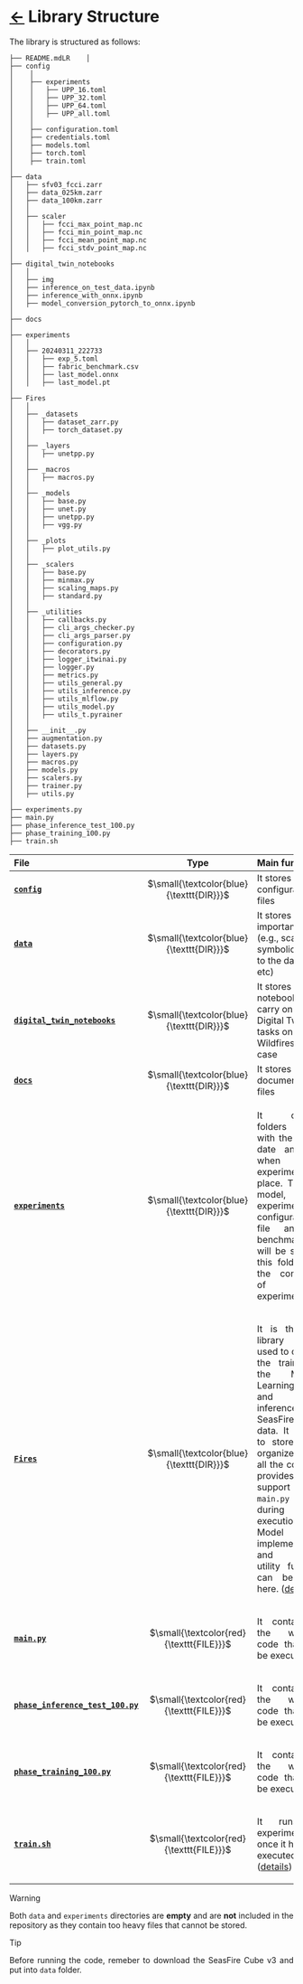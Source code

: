 # [&larr;](../README.md) Library Structure

<p align="justify">  The library is structured as follows: </p>

    ├── README.mdLR    │
    ├── config
    │    │
    │    ├── experiments
    │    │   ├── UPP_16.toml
    │    │   ├── UPP_32.toml
    │    │   ├── UPP_64.toml
    │    │   ├── UPP_all.toml
    │    │
    │    ├── configuration.toml
    │    ├── credentials.toml
    │    ├── models.toml
    │    ├── torch.toml
    │    ├── train.toml
    │
    ├── data
    │   ├── sfv03_fcci.zarr
    │   ├── data_025km.zarr
    │   ├── data_100km.zarr
    │   │
    │   ├── scaler
    │   │   ├── fcci_max_point_map.nc
    │   │   ├── fcci_min_point_map.nc
    │   │   ├── fcci_mean_point_map.nc
    │   │   ├── fcci_stdv_point_map.nc
    │
    ├── digital_twin_notebooks
    │   │
    │   ├── img
    │   ├── inference_on_test_data.ipynb
    │   ├── inference_with_onnx.ipynb
    │   ├── model_conversion_pytorch_to_onnx.ipynb
    │
    ├── docs
    │
    ├── experiments
    │   │
    │   ├── 20240311_222733
    │   │   ├── exp_5.toml
    │   │   ├── fabric_benchmark.csv
    │   │   ├── last_model.onnx
    │   │   ├── last_model.pt
    │
    ├── Fires
    │   │
    │   ├── _datasets
    │   │   ├── dataset_zarr.py
    │   │   ├── torch_dataset.py
    │   │
    │   ├── _layers
    │   │   ├── unetpp.py
    │   │
    │   ├── _macros
    │   │   ├── macros.py
    │   │
    │   ├── _models
    │   │   ├── base.py
    │   │   ├── unet.py
    │   │   ├── unetpp.py
    │   │   ├── vgg.py
    │   │
    │   ├── _plots
    │   │   ├── plot_utils.py
    │   │
    │   ├── _scalers
    │   │   ├── base.py
    │   │   ├── minmax.py
    │   │   ├── scaling_maps.py
    │   │   ├── standard.py
    │   │
    │   ├── _utilities
    │   │   ├── callbacks.py
    │   │   ├── cli_args_checker.py
    │   │   ├── cli_args_parser.py
    │   │   ├── configuration.py
    │   │   ├── decorators.py
    │   │   ├── logger_itwinai.py
    │   │   ├── logger.py
    │   │   ├── metrics.py
    │   │   ├── utils_general.py
    │   │   ├── utils_inference.py
    │   │   ├── utils_mlflow.py
    │   │   ├── utils_model.py
    │   │   ├── utils_t.pyrainer
    │   │
    │   ├── __init__.py
    │   ├── augmentation.py
    │   ├── datasets.py
    │   ├── layers.py
    │   ├── macros.py
    │   ├── models.py
    │   ├── scalers.py
    │   ├── trainer.py
    │   ├── utils.py
    │
    ├── experiments.py
    ├── main.py
    ├── phase_inference_test_100.py
    ├── phase_training_100.py
    ├── train.sh



| File |      Type     |     Main function     |
| :--  |      :--:      |          :--          |
|[**`config`**](../config/) | $\small{\textcolor{blue}{\texttt{DIR}}}$ | It stores [**`TOML`**](https://toml.io/en/) configuration files|
|[**`data`**](../data/) | $\small{\textcolor{blue}{\texttt{DIR}}}$ | It stores important files (e.g., scalers, symbolic links to the dataset, etc)|
|[**`digital_twin_notebooks`**](../digital_twin_notebooks/) | $\small{\textcolor{blue}{\texttt{DIR}}}$ | It stores Jupyter notebooks that carry on the Digital Twin's tasks on Wildfires use case|
|[**`docs`**](../docs/) | $\small{\textcolor{blue}{\texttt{DIR}}}$ | It stores documentation files|
|[**`experiments`**](../experiments/) | $\small{\textcolor{blue}{\texttt{DIR}}}$ | <p align="justify"> It contains folders named with the current date and time when the experiment took place. The best model, the experiment configuration file and the benchmark file will be saved in this folder after the completion of the experiment. </p> |
|[**`Fires`**](../Fires/) | $\small{\textcolor{blue}{\texttt{DIR}}}$ | <p align="justify"> It is the main library that is used to carry on the training of the Machine Learning model and the inference on the SeasFireCube data. It is used to store, in an organized way, all the code that provides support to the `main.py` script during its execution. Model implementations and training utility functions can be found here. ([details](./fires.md)) </p> |
|[**`main.py`**](../main.py) | $\small{\textcolor{red}{\texttt{FILE}}}$ | <p align="justify"> It contains all the workflow code that must be executed. </p> |
|[**`phase_inference_test_100.py`**](../phase_inference_test_100.py) | $\small{\textcolor{red}{\texttt{FILE}}}$ | <p align="justify"> It contains all the workflow code that must be executed. </p> |
|[**`phase_training_100.py`**](../phase_training_100.py) | $\small{\textcolor{red}{\texttt{FILE}}}$ | <p align="justify"> It contains all the workflow code that must be executed. </p> |
|[**`train.sh`**](../train.sh) | $\small{\textcolor{red}{\texttt{FILE}}}$ | <p align="justify"> It runs the experiments once it has been executed ([details](./run_on_lsf_cluster.md)) </p>|

>[!WARNING]
> <p align="justify"> Both <code>data</code> and <code>experiments</code> directories are <b>empty</b> and are <b>not</b> included in the repository as they contain too heavy files that cannot be stored. </p>

>[!TIP]
> <p align="justify"> Before running the code, remeber to download the <a href="https://zenodo.org/records/8055879" style="text-decoration:none;"> SeasFire Cube v3 </a>  and put into <code>data</code> folder. </p>